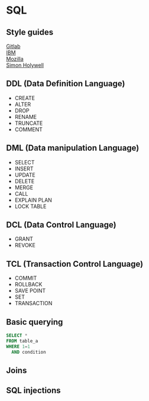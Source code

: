 # SQL

## Style guides

[Gitlab](https://about.gitlab.com/handbook/business-technology/data-team/platform/sql-style-guide/)<br>
[IBM](https://www.ibm.com/docs/en/opw/8.2.0?topic=guide-sql-coding-guidelines)<br>
[Mozilla](https://docs.telemetry.mozilla.org/concepts/sql_style.html)<br>
[Simon Holywell](https://www.sqlstyle.guide/)<br>

## DDL (Data Definition Language)
- CREATE
- ALTER
- DROP
- RENAME
- TRUNCATE
- COMMENT

## DML (Data manipulation Language)
- SELECT
- INSERT
- UPDATE
- DELETE
- MERGE
- CALL
- EXPLAIN PLAN
- LOCK TABLE

## DCL (Data Control Language)
- GRANT
- REVOKE

## TCL (Transaction Control Language)
- COMMIT
- ROLLBACK
- SAVE POINT
- SET
- TRANSACTION

## Basic querying

```SQL
SELECT *
FROM table_a
WHERE 1=1
  AND condition
```

## Joins

## SQL injections
